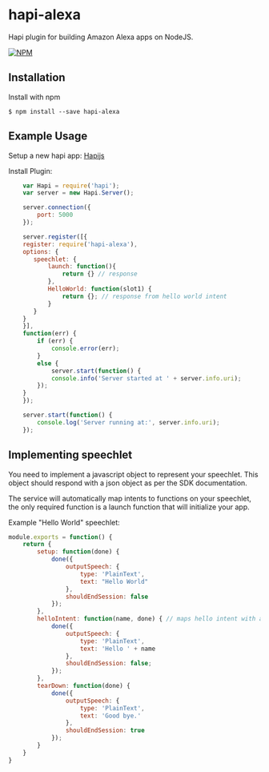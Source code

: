 # hapi-alexa

Hapi plugin for building Amazon Alexa apps on NodeJS.

[![NPM](https://nodei.co/npm/hapi-alexa.png)](https://nodei.co/npm/hapi-alexa/)

## Installation

Install with npm

    $ npm install --save hapi-alexa

## Example Usage

Setup a new hapi app: [Hapijs](http://hapijs.com/)

Install Plugin:

``` javascript
    var Hapi = require('hapi');
    var server = new Hapi.Server();

    server.connection({
        port: 5000
    });

    server.register([{
    register: require('hapi-alexa'),
    options: {
       speechlet: {
           launch: function(){
               return {} // response
           },
           HelloWorld: function(slot1) {
               return {}; // response from hello world intent
           }
       }
    }
    }],
    function(err) {
        if (err) {
            console.error(err);
        }
        else {
            server.start(function() {
            console.info('Server started at ' + server.info.uri);
        });
    }
    });

    server.start(function() {
        console.log('Server running at:', server.info.uri);
    });
```

## Implementing speechlet
You need to implement a javascript object to represent your speechlet. This object should respond with a json object as per the SDK documentation.

The service will automatically map intents to functions on your speechlet, the only required function is a launch function that will initialize your app.

Example "Hello World" speechlet:

``` javascript
module.exports = function() {
    return {
        setup: function(done) {
            done({
                outputSpeech: {
                    type: 'PlainText',
                    text: "Hello World"
                },
                shouldEndSession: false
            });
        },
        helloIntent: function(name, done) { // maps hello intent with a "name" slot
            done({
                outputSpeech: {
                    type: 'PlainText',
                    text: 'Hello ' + name
                },
                shouldEndSession: false;
            });
        },
        tearDown: function(done) {
            done({
                outputSpeech: {
                    type: 'PlainText',
                    text: 'Good bye.'
                },
                shouldEndSession: true
            });
        }
    }
}
```
